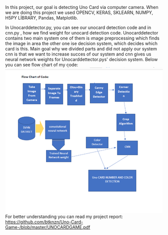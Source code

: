 In this project, our goal is detecting Uno Card via computer camera. When we are doing this project we used OPENCV, KERAS, SKLEARN, NUMPY, H5PY LİBRARY, Pandas, Matplotlib.

In Unocarddetector.py, you can see our unocard detection code and in cnn.py , how we find weight for unocard detection code. Unocarddetector contains two main
system one of them is ımage preprocessing which finds the image in area the other one ise decision system, which decides which card is this. Main goal why we divided parts and 
did not apply our system cnn is that we want to increase succes of our system and cnn gives us neural network weights for Unocarddettector.pys' decision system.
Below you can see flow chart of my code:
![alt text](https://github.com/btknzn/Uno-Card-Game-/blob/master/FLOWCART.PNG)
 For better understanding you can read my project report:
 https://github.com/btknzn/Uno-Card-Game-/blob/master/UNOCARDGAME.pdf
